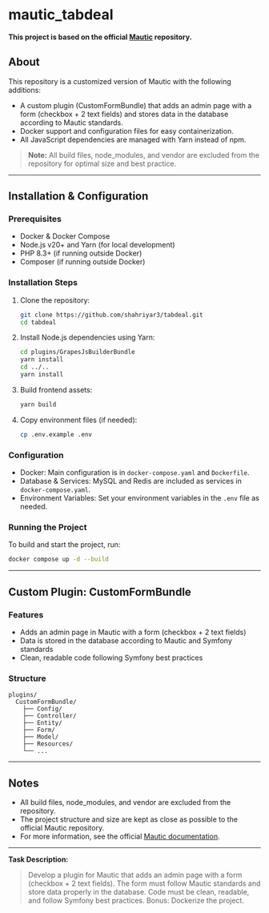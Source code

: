 # mautic_tabdeal

**This project is based on the official [Mautic](https://github.com/mautic/mautic) repository.**

## About

This repository is a customized version of Mautic with the following additions:
- A custom plugin (CustomFormBundle) that adds an admin page with a form (checkbox + 2 text fields) and stores data in the database according to Mautic standards.
- Docker support and configuration files for easy containerization.
- All JavaScript dependencies are managed with Yarn instead of npm.

> **Note:** All build files, node_modules, and vendor are excluded from the repository for optimal size and best practice.

---

## Installation & Configuration

### Prerequisites
- Docker & Docker Compose
- Node.js v20+ and Yarn (for local development)
- PHP 8.3+ (if running outside Docker)
- Composer (if running outside Docker)

### Installation Steps
1. Clone the repository:
   ```bash
   git clone https://github.com/shahriyar3/tabdeal.git
   cd tabdeal
   ```
2. Install Node.js dependencies using Yarn:
   ```bash
   cd plugins/GrapesJsBuilderBundle
   yarn install
   cd ../..
   yarn install
   ```
3. Build frontend assets:
   ```bash
   yarn build
   ```
4. Copy environment files (if needed):
   ```bash
   cp .env.example .env
   ```

### Configuration
- Docker: Main configuration is in `docker-compose.yaml` and `Dockerfile`.
- Database & Services: MySQL and Redis are included as services in `docker-compose.yaml`.
- Environment Variables: Set your environment variables in the `.env` file as needed.

### Running the Project
To build and start the project, run:
```bash
docker compose up -d --build
```

---

## Custom Plugin: CustomFormBundle

### Features
- Adds an admin page in Mautic with a form (checkbox + 2 text fields)
- Data is stored in the database according to Mautic and Symfony standards
- Clean, readable code following Symfony best practices

### Structure
```
plugins/
  CustomFormBundle/
    ├── Config/
    ├── Controller/
    ├── Entity/
    ├── Form/
    ├── Model/
    ├── Resources/
    └── ...
```

---

## Notes
- All build files, node_modules, and vendor are excluded from the repository.
- The project structure and size are kept as close as possible to the official Mautic repository.
- For more information, see the official [Mautic documentation](https://github.com/mautic/mautic).

---

**Task Description:**

> Develop a plugin for Mautic that adds an admin page with a form (checkbox + 2 text fields). The form must follow Mautic standards and store data properly in the database. Code must be clean, readable, and follow Symfony best practices. Bonus: Dockerize the project.
